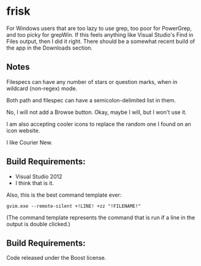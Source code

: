 frisk
=====

For Windows users that are too lazy to use grep, too poor for PowerGrep, and too picky for grepWin.
If this feels anything like Visual Studio's Find in Files output, then I did it right. There should
be a somewhat recent build of the app in the Downloads section.

Notes
-----

Filespecs can have any number of stars or question marks, when in wildcard (non-regex) mode.

Both path and filespec can have a semicolon-delimited list in them.

No, I will not add a Browse button. Okay, maybe I will, but I won't use it.

I am also accepting cooler icons to replace the random one I found on an icon website.

I like Courier New.

Build Requirements:
-------------------

* Visual Studio 2012
* I think that is it.

Also, this is the best command template ever:

    gvim.exe --remote-silent +!LINE! +zz "!FILENAME!"

(The command template represents the command that is run if a line in the output is double clicked.)

Build Requirements:
-------------------

Code released under the Boost license.
